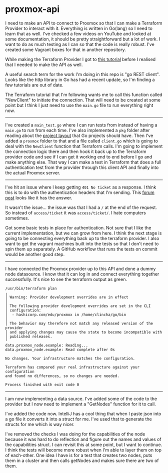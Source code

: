 # proxmox-api

I need to make an API to connect to Proxmox so that I can make a Terraform Provider to interact with it. Everything is written in Go(lang) so I need to learn that as well. I've checked a few videos on YouTube and looked at some documentation, it should be pretty straightforward but a lot of work. I want to do as much testing as I can so that the code is really robust. I've created some Vagrant boxes for that in another repository.

While making the Terraform Provider I got to [this tutorial](https://developer.hashicorp.com/terraform/tutorials/providers-plugin-framework/providers-plugin-framework-provider-configure) before I realised that I needed to make the API as well.

A useful search term for the work I'm doing in this repo is "go REST client". Looks like the http library in Go has had a recent update, so I'm finding a few tutorials are out of date. 

The Terraform tutorial that I'm following wants me to call this function called "NewClient" to initiate the connection. That will need to be created at some point but I think I just need to use the `main.go` file to run everything right now.

---

I've created a `main_test.go` where I can run tests from instead of having a `main.go` to run from each time. I've also implemented a `pkg` folder after reading about the [project layout](https://github.com/golang-standards/project-layout) that Go projects should have. Then I've added a `proxmox` folder to that and a file called `client.go` which is going to deal with the `NewClient` function that Terraform calls. I'm going to implement the connection logic there and then hook it back up to the Terraform provider code and see if I can get it working end to end before I go and make anything else. That way I can make a test in Terraform that does a full authentication test from the provider through this client API and finally into the actual Proxmox server.

---

I've hit an issue where I keep getting `401 No ticket` as a response. I think this is to do with the authentication headers that I'm sending. This [forum post](https://forum.proxmox.com/threads/working-with-api-getting-401-no-ticket.75108/) looks like it has the answer. 

It wasn't the issue... the issue was that I had a `/` at the end of the request. So instead of `access/ticket` it was `access/ticket/`. I hate computers sometimes.

Got some basic tests in place for authentication. Not sure that I like the current implementation, but we can grow from here. I think the next stage is going to be connecting everything back up to the terraform provider. I also want to get the vagrant machines built into the tests so that I don't need to spin them up separately. A GitHub workflow that runs the tests on commit would be another good step.


---

I have connected the Proxmox provider up to this API and done a dummy node datasource. I know that it can log in and connect everything together successfully. It's nice to see the terraform output as green.

```text
/usr/bin/terraform plan
╷
│ Warning: Provider development overrides are in effect
│ 
│ The following provider development overrides are set in the CLI
│ configuration:
│  - hashicorp.com/edu/proxmox in /home/clincha/go/bin
│ 
│ The behavior may therefore not match any released version of the provider
│ and applying changes may cause the state to become incompatible with
│ published releases.
╵
data.proxmox_node.example: Reading...
data.proxmox_node.example: Read complete after 0s

No changes. Your infrastructure matches the configuration.

Terraform has compared your real infrastructure against your configuration
and found no differences, so no changes are needed.

Process finished with exit code 0
```

---

I am now implementing a data source. I've added some of the code to the provider but I now need to implement a "GetNodes" function for it to call. 

I've added the code now. IntelliJ has a cool thing that when I paste json into a go file it converts it into a struct for me. I've used that to generate the structs for me which is way nicer.

I've removed the checks I was doing for the capabilities of the node because it was hard to do reflection and figure out the names and values of the capabilities struct. I can revisit this at some point, but I want to continue. I think the tests will become more robust when I'm able to layer them on top of each-other. One idea I have is for a test that creates two nodes, puts them in a cluster and then calls getNodes and makes sure there are two of them. 